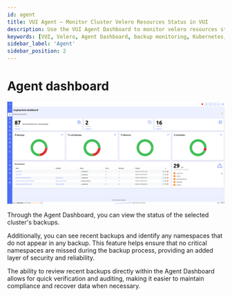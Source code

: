 ```yaml
---
id: agent
title: VUI Agent – Monitor Cluster Velero Resources Status in VUI
description: Use the VUI Agent Dashboard to monitor velero resources status for each Kubernetes cluster. Identify recent backups and detect unprotected namespaces to improve backup reliability.
keywords: [VUI, Velero, Agent Dashboard, backup monitoring, Kubernetes, cluster backups, namespace protection, VUI Agent]
sidebar_label: 'Agent'
sidebar_position: 2
---
```


# Agent dashboard

![agent-dashboard](./../../assets/screenshots/01_agent_dashboard.png)

Through the Agent Dashboard, you can view the status of the selected cluster's backups.

Additionally, you can see recent backups and identify any namespaces that do not appear in any backup. This feature helps ensure that no critical namespaces are missed during the backup process, providing an added layer of security and reliability.

The ability to review recent backups directly within the Agent Dashboard allows for quick verification and auditing, making it easier to maintain compliance and recover data when necessary.
